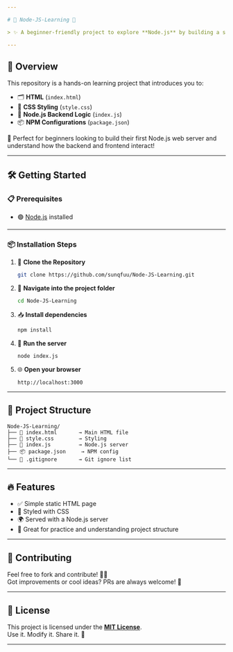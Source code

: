 ```yaml
---

# 🌟 Node-JS-Learning 🚀

> ✨ A beginner-friendly project to explore **Node.js** by building a simple web app!

---
```


## 🧠 Overview

This repository is a hands-on learning project that introduces you to:

- 🗂️ **HTML** (`index.html`)
- 🎨 **CSS Styling** (`style.css`)
- 🧩 **Node.js Backend Logic** (`index.js`)
- 📦 **NPM Configurations** (`package.json`)

🔧 Perfect for beginners looking to build their first Node.js web server and understand how the backend and frontend interact!

---

## 🛠️ Getting Started

### 📋 Prerequisites

- 🟢 [Node.js](https://nodejs.org/) installed

---

### 📦 Installation Steps

1. 🧾 **Clone the Repository**
   ```bash
   git clone https://github.com/sunqfuu/Node-JS-Learning.git
   ```

2. 📂 **Navigate into the project folder**
   ```bash
   cd Node-JS-Learning
   ```

3. 📥 **Install dependencies**
   ```bash
   npm install
   ```

4. 🏁 **Run the server**
   ```bash
   node index.js
   ```

5. 🌐 **Open your browser**
   ```
   http://localhost:3000
   ```

---

## 📁 Project Structure

```
Node-JS-Learning/
├── 📄 index.html       → Main HTML file
├── 🎨 style.css        → Styling
├── 🧠 index.js         → Node.js server
├── 📦 package.json     → NPM config
└── 🙈 .gitignore       → Git ignore list
```

---

## 🔥 Features

- ✅ Simple static HTML page
- 🎨 Styled with CSS
- 🌍 Served with a Node.js server
- 🧠 Great for practice and understanding project structure

---

## 🤝 Contributing

Feel free to fork and contribute! 🔧💡  
Got improvements or cool ideas? PRs are always welcome! 🚀

---

## 📜 License

This project is licensed under the **[MIT License](LICENSE)**.  
Use it. Modify it. Share it. 💚

---

